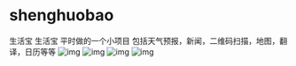 # shenghuobao
生活宝
生活宝
平时做的一个小项目 包括天气预报，新闻，二维码扫描，地图，翻译，日历等等
![img](https://github.com/chsmy/shenghuobao/blob/master/text1.jpeg)
![img](https://github.com/chsmy/shenghuobao/blob/master/text2.jpeg)
![img](https://github.com/chsmy/shenghuobao/blob/master/text3.jpeg)
![img](https://github.com/chsmy/shenghuobao/blob/master/text4.jpeg)
